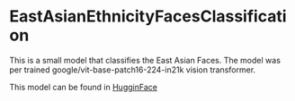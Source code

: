 # EastAsianEthnicityFacesClassification
This is a small model that classifies the East Asian Faces. The model was per trained google/vit-base-patch16-224-in21k vision transformer.

This model can be found in [HugginFace](https://huggingface.co/d42kw01f/EastAsianEthnicityClassification)
